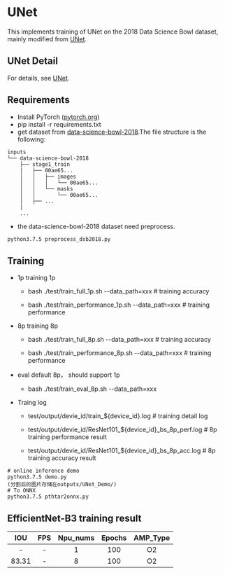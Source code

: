 # UNet

This implements training of UNet on the 2018 Data Science Bowl dataset, mainly modified from [UNet](https://github.com/4uiiurz1/pytorch-nested-unet).

## UNet Detail 

For details, see [UNet](https://github.com/4uiiurz1/pytorch-nested-unet).


## Requirements 

- Install PyTorch ([pytorch.org](http://pytorch.org))
- pip install -r requirements.txt
- get dataset from [data-science-bowl-2018](https://www.kaggle.com/c/data-science-bowl-2018/data).The file structure is the following:
```
inputs
└── data-science-bowl-2018
    ├── stage1_train
    |   ├── 00ae65...
    │   │   ├── images
    │   │   │   └── 00ae65...
    │   │   └── masks
    │   │       └── 00ae65...            
    │   ├── ...
    |
    ...
```
- the data-science-bowl-2018 dataset need preprocess. 
```bash
python3.7.5 preprocess_dsb2018.py
```

## Training

- 1p training 1p 
    - bash ./test/train_full_1p.sh --data_path=xxx # training accuracy

    - bash ./test/train_performance_1p.sh --data_path=xxx # training performance

- 8p training 8p
    - bash ./test/train_full_8p.sh --data_path=xxx # training accuracy
    
    - bash ./test/train_performance_8p.sh --data_path=xxx # training performance

- eval default 8p， should support 1p
    - bash ./test/train_eval_8p.sh --data_path=xxx

- Traing log
    - test/output/devie_id/train_${device_id}.log # training detail log
    
    - test/output/devie_id/ResNet101_${device_id}_bs_8p_perf.log # 8p training performance result
    
    - test/output/devie_id/ResNet101_${device_id}_bs_8p_acc.log # 8p training accuracy result

```
# online inference demo 
python3.7.5 demo.py
(分割后的图片存储在outputs/UNet_Demo/)
# To ONNX
python3.7.5 pthtar2onnx.py
```

## EfficientNet-B3 training result 

| IOU  | FPS  | Npu_nums | Epochs | AMP_Type |
| :----: | :--: | :------: | :----: | :------: |
|   -    | -   |    1     |  100   |    O2    |
| 83.31 | -  |    8     |  100   |    O2    |



